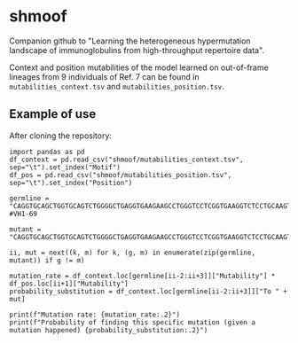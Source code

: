 # shmoof

Companion github to "Learning the heterogeneous hypermutation landscape of immunoglobulins from high-throughput repertoire data".

Context and position mutabilities of the model learned on out-of-frame lineages from 9 individuals of Ref. 7 can be found in `mutabilities_context.tsv` and `mutabilities_position.tsv`.

## Example of use

After cloning the repository:
```{python}
import pandas as pd
df_context = pd.read_csv("shmoof/mutabilities_context.tsv", sep="\t").set_index("Motif")
df_pos = pd.read_csv("shmoof/mutabilities_position.tsv", sep="\t").set_index("Position")

germline = "CAGGTGCAGCTGGTGCAGTCTGGGGCTGAGGTGAAGAAGCCTGGGTCCTCGGTGAAGGTCTCCTGCAAGTCTTCTGGAGGCACCTTCAGCAGCTATGCTATCAGCTGGGTGCGACAGGCCCCTGGACAAGGGCTTGACTGGATGGGAGGGATCATCCCTATCTTTGGTACAGCAAACTACGCACAGAAGTTCCAGGGCAGAGTCACGATTACCGCGGACAAATCCACGAGCACAGCCTACATGGAGCTGAGCAGCCTGAGATCTGAGGACACGGCCGTGTATTACTGTGCGAGGCACGGGAATTACTACTACTACTACGGTATGGACGTCTGGGGCCAAGGGACCACGGTCACCGTCTCCTCA"  #VH1-69

mutant = "CAGGTGCAGCTGGTGCAGTCTGGGGCTGAGGTGAAGAAGCCTGGGTCCTCGGTGAAGGTCTCCTGCAAGTCTTCTGGAGGCACCTTCAGCAGCTATGCTATCAGCTGGGTGCGACAGGCCCCTGGACAAGGGCTTGACTGGATGGGAGGGATCATCCCTATCTTTGGTACAGCAAACTACGCACAGAAGTTCCAGGGCAGAGTCACGATTACCGCGGACAAATCTACGAGCACAGCCTACATGGAGCTGAGCAGCCTGAGATCTGAGGACACGGCCGTGTATTACTGTGCGAGGCACGGGAATTACTACTACTACTACGGTATGGACGTCTGGGGCCAAGGGACCACGGTCACCGTCTCCTCA"

ii, mut = next((k, m) for k, (g, m) in enumerate(zip(germline, mutant)) if g != m)

mutation_rate = df_context.loc[germline[ii-2:ii+3]]["Mutability"] * df_pos.loc[ii+1]["Mutability"]
probability_substitution = df_context.loc[germline[ii-2:ii+3]]["To " + mut]

print(f"Mutation rate: {mutation_rate:.2}")
print(f"Probability of finding this specific mutation (given a mutation happened) {probability_substitution:.2}")
```
